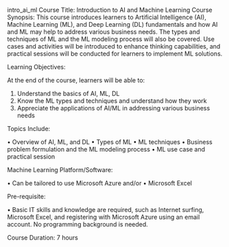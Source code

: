 intro_ai_ml
Course Title: Introduction to AI and Machine Learning
Course Synopsis:
This course introduces learners to Artificial Intelligence (AI), Machine Learning (ML), and Deep Learning (DL) fundamentals and how AI and ML may help to address various business needs. The types and techniques of ML and the ML modeling process will also be covered. Use cases and activities will be introduced to enhance thinking capabilities, and practical sessions will be conducted for learners to implement ML solutions.

Learning Objectives:

At the end of the course, learners will be able to:
1.	Understand the basics of AI, ML, DL
2.	Know the ML types and techniques and understand how they work
3.	Appreciate the applications of AI/ML in addressing various business needs


Topics Include:

•        Overview of AI, ML, and DL
•        Types of ML
•        ML techniques
•        Business problem formulation and the ML modeling process
•	ML use case and practical session

Machine Learning Platform/Software:

•	Can be tailored to use Microsoft Azure and/or
•	Microsoft Excel

Pre-requisite:

•	Basic IT skills and knowledge are required, such as Internet surfing, Microsoft Excel, and registering with Microsoft Azure using an email account. No programming background is needed.


Course Duration: 7 hours
